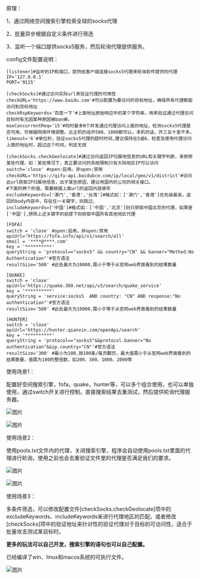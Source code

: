 原理：

1、通过网络空间搜索引擎检索全球的socks代理

2、批量异步根据自定义条件进行筛选

3、监听一个端口提供socks5服务，然后轮询代理提供服务。

config文件配置说明：

```
[listener]#监听的IP和端口，提供给客户端连接socks5代理来轮询软件提供的代理
IP='127.0.0.1'
PORT='9115'

[checkSocks]#通过访问实际url来验证代理的可用性
checkURL='https://www.baidu.com'#可以配置为要访问的目标地址，确保所有代理都能访问到目标地址
checkRspKeywords='百度一下'#上面地址原始响应中的某个字符串，用来验证通过代理访问目标时有无因某种原因被ban掉。
maxConcurrentReq='15'#同时最多N个并发通过代理访问上面的地址，检测socks5代理是否可用，可根据网络环境调整。云主机的话开500、1000都可以，本机的话，开三五十差不多。
timeout='6'#单位秒，验证socks5代理的超时时间,建议保持在5或6，检查及使用代理访问上面的地址时，超过这个时间，判定无效

[checkSocks.checkGeolocate]#通过访问返回IP归属地信息的URL和关键字判断，来排除某些代理，如：某些情况下，真正要访问的系统限制只有大陆地区IP可以访问
switch='close' #open:启用，非open:禁用
checkURL='https://qifu-api.baidubce.com/ip/local/geo/v1/district'#访问此url获取IP归属地信息，出于某些原因，建议用国内的公司的相关接口。
#下面的两个的值，需要根据上面url的返回内容填写
excludeKeywords=['澳门','香港','台湾']#格式如：['澳门','香港']优先级最高，返回的body内容中，存在任一关键字，则跳过，
includeKeywords=['中国']#格式如：['中国','北京']则只获取中国北京的代理，如果是['中国'],排除上述关键字的前提下则获取中国所有其他地区代理

[FOFA] 
switch = 'close' #open:启用，非open:禁用
apiUrl='https://fofa.info/api/v1/search/all'
email = '****@****.com'
key = '**********'
queryString = 'protocol=="socks5" && country="CN" && banner="Method:No Authentication"'#官方语法
resultSize='500' #此处最大为10000,需小于等于从官网web界面看到的结果数量

[QUAKE] 
switch = 'close' 
apiUrl='https://quake.360.net/api/v3/search/quake_service'
key = '**********'
queryString = 'service:socks5  AND country: "CN" AND response:"No authentication"'#官方语法
resultSize='500' #此处最大为10000,需小于等于从官网web界面看到的结果数量

[HUNTER]
switch = 'close'
apiUrl='https://hunter.qianxin.com/openApi/search'
key = '**********'
queryString = 'protocol=="socks5"&&protocol.banner="No authentication"&&ip.country="CN"'#官方语法
resultSize='300' #最小为100,按100条/每页翻页，最大值需小于从官网web界面看到的结果数量，值需为100的整倍数，如200、300、1000、2000等
```



使用场景1：

配置好空间搜索引擎，fofa，quake，hunter等，可以多个组合使用，也可以单独使用，通过switch开关进行控制。直接搜索结果去重测试，然后提供轮询代理服务器。

![图片](https://mmbiz.qpic.cn/mmbiz_png/ib5EIMWjNGUvYicDunD5b5m0bAwsUKfc2YOfQ39OYJHIia8uF5iby3LgUia6G3ZGJhtiaGh45jtlVjiasfdSFTXMMESoA/640?wx_fmt=png&from=appmsg&tp=webp&wxfrom=5&wx_lazy=1&wx_co=1)

![图片](https://mmbiz.qpic.cn/mmbiz_png/ib5EIMWjNGUvYicDunD5b5m0bAwsUKfc2Y0T3RvF6n7icNPL699mLwh8lTe7yrKVEhJNUHGebk92GvIUwVz31QbHA/640?wx_fmt=png&from=appmsg&tp=webp&wxfrom=5&wx_lazy=1&wx_co=1)



使用场景2：

使用pools.txt文件内的代理，关闭搜索引擎，程序会自动使用pools.txt里面的代理进行轮询，使用之前也会去重验证文件里的代理是否满足我们的要求。

![图片](https://mmbiz.qpic.cn/mmbiz_png/ib5EIMWjNGUvYicDunD5b5m0bAwsUKfc2YkkSREPsRetvWbeHznp6vpaFksPcmWQyUUD8uVbDqhULFwgRib66ZJhg/640?wx_fmt=png&from=appmsg&tp=webp&wxfrom=5&wx_lazy=1&wx_co=1)

![图片](https://mmbiz.qpic.cn/mmbiz_png/ib5EIMWjNGUvYicDunD5b5m0bAwsUKfc2YEr959stnRTXd3TNeWruzPicoDSUqABBYVick9VgU4v62BC9DJNtBDgJQ/640?wx_fmt=png&from=appmsg&tp=webp&wxfrom=5&wx_lazy=1&wx_co=1)



使用场景3：

多条件筛选，可以修改配置文件[checkSocks.checkGeolocate]项中的excludeKeywords、includeKeywords来进行代理地区的匹配。或者修改[checkSocks]项中的验证地址来针对性的验证代理对于目标的可访问性，适合于批量攻击测试某目标时。

**更多的玩法可以自己开发，搜索引擎的语句也可以自己配置。**

已经编译了win、linux和macos系统的可执行文件。

![图片](https://mmbiz.qpic.cn/mmbiz_png/ib5EIMWjNGUvYicDunD5b5m0bAwsUKfc2YPrlZoINkT2kDh0x7XBEwdXEjLbX1IDNm2W5vU0mJ716ic2ick9WuO80w/640?wx_fmt=png&from=appmsg&tp=webp&wxfrom=5&wx_lazy=1&wx_co=1)

